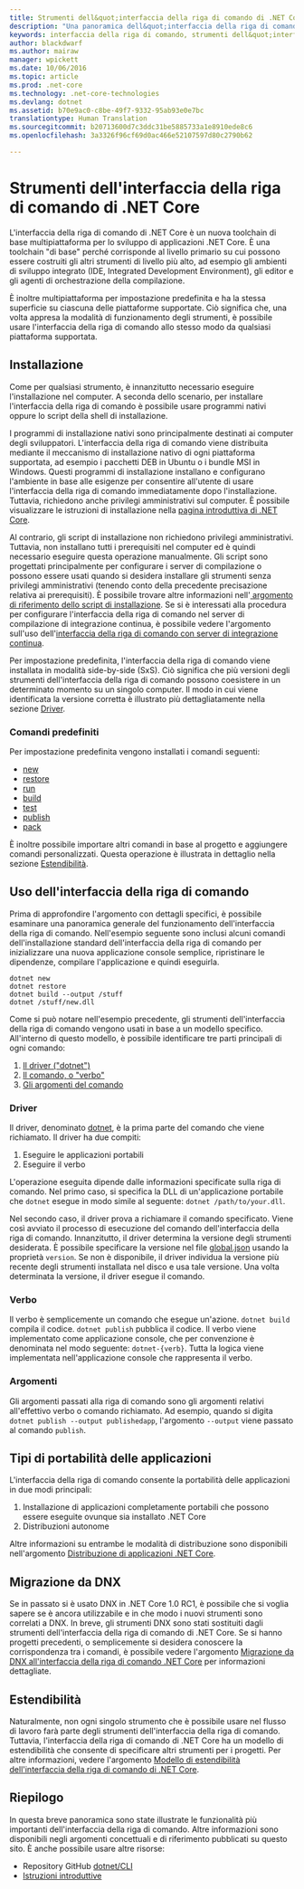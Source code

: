 ```yaml
---
title: Strumenti dell&quot;interfaccia della riga di comando di .NET Core
description: "Una panoramica dell&quot;interfaccia della riga di comando e delle relative funzionalità principali"
keywords: interfaccia della riga di comando, strumenti dell&quot;interfaccia della riga di comando, .NET, .NET Core
author: blackdwarf
ms.author: mairaw
manager: wpickett
ms.date: 10/06/2016
ms.topic: article
ms.prod: .net-core
ms.technology: .net-core-technologies
ms.devlang: dotnet
ms.assetid: b70e9ac0-c8be-49f7-9332-95ab93e0e7bc
translationtype: Human Translation
ms.sourcegitcommit: b20713600d7c3ddc31be5885733a1e8910ede8c6
ms.openlocfilehash: 3a3326f96cf69d0ac466e52107597d80c2790b62

---
```


# <a name="net-core-commandline-interface-tools"></a>Strumenti dell'interfaccia della riga di comando di .NET Core

L'interfaccia della riga di comando di .NET Core è un nuova toolchain di base multipiattaforma per lo sviluppo di applicazioni .NET Core. È una toolchain "di base" perché corrisponde al livello primario su cui possono essere costruiti gli altri strumenti di livello più alto, ad esempio gli ambienti di sviluppo integrato (IDE, Integrated Development Environment), gli editor e gli agenti di orchestrazione della compilazione. 

È inoltre multipiattaforma per impostazione predefinita e ha la stessa superficie su ciascuna delle piattaforme supportate. Ciò significa che, una volta appresa la modalità di funzionamento degli strumenti, è possibile usare l'interfaccia della riga di comando allo stesso modo da qualsiasi piattaforma supportata. 

## <a name="installation"></a>Installazione
Come per qualsiasi strumento, è innanzitutto necessario eseguire l'installazione nel computer. A seconda dello scenario, per installare l'interfaccia della riga di comando è possibile usare programmi nativi oppure lo script della shell di installazione.

I programmi di installazione nativi sono principalmente destinati ai computer degli sviluppatori. L'interfaccia della riga di comando viene distribuita mediante il meccanismo di installazione nativo di ogni piattaforma supportata, ad esempio i pacchetti DEB in Ubuntu o i bundle MSI in Windows. Questi programmi di installazione installano e configurano l'ambiente in base alle esigenze per consentire all'utente di usare l'interfaccia della riga di comando immediatamente dopo l'installazione. Tuttavia, richiedono anche privilegi amministrativi sul computer. È possibile visualizzare le istruzioni di installazione nella [pagina introduttiva di .NET Core](https://aka.ms/dotnetcoregs).

Al contrario, gli script di installazione non richiedono privilegi amministrativi. Tuttavia, non installano tutti i prerequisiti nel computer ed è quindi necessario eseguire questa operazione manualmente. Gli script sono progettati principalmente per configurare i server di compilazione o possono essere usati quando si desidera installare gli strumenti senza privilegi amministrativi (tenendo conto della precedente precisazione relativa ai prerequisiti). È possibile trovare altre informazioni nell'[ argomento di riferimento dello script di installazione](dotnet-install-script.md). Se si è interessati alla procedura per configurare l'interfaccia della riga di comando nel server di compilazione di integrazione continua, è possibile vedere l'argomento sull'uso dell'[interfaccia della riga di comando con server di integrazione continua](using-ci-with-cli.md). 

Per impostazione predefinita, l'interfaccia della riga di comando viene installata in modalità side-by-side (SxS). Ciò significa che più versioni degli strumenti dell'interfaccia della riga di comando possono coesistere in un determinato momento su un singolo computer. Il modo in cui viene identificata la versione corretta è illustrato più dettagliatamente nella sezione [Driver](#driver). 

### <a name="what-commands-come-in-the-box"></a>Comandi predefiniti
Per impostazione predefinita vengono installati i comandi seguenti:

* [new](dotnet-new.md)
* [restore](dotnet-restore.md)
* [run](dotnet-run.md)
* [build](dotnet-build.md)
* [test](dotnet-test.md)
* [publish](dotnet-publish.md)
* [pack](dotnet-pack.md)

È inoltre possibile importare altri comandi in base al progetto e aggiungere comandi personalizzati. Questa operazione è illustrata in dettaglio nella sezione [Estendibilità](#extensibility). 

## <a name="working-with-the-cli"></a>Uso dell'interfaccia della riga di comando

Prima di approfondire l'argomento con dettagli specifici, è possibile esaminare una panoramica generale del funzionamento dell'interfaccia della riga di comando. Nell'esempio seguente sono inclusi alcuni comandi dell'installazione standard dell'interfaccia della riga di comando per inizializzare una nuova applicazione console semplice, ripristinare le dipendenze, compilare l'applicazione e quindi eseguirla. 

```console
dotnet new
dotnet restore
dotnet build --output /stuff
dotnet /stuff/new.dll
```

Come si può notare nell'esempio precedente, gli strumenti dell'interfaccia della riga di comando vengono usati in base a un modello specifico. All'interno di questo modello, è possibile identificare tre parti principali di ogni comando:

1. [Il driver ("dotnet")](#driver)
2. [Il comando, o "verbo"](#the-verb)
3. [Gli argomenti del comando](#the-arguments)

### <a name="driver"></a>Driver
Il driver, denominato [dotnet](dotnet.md), è la prima parte del comando che viene richiamato. Il driver ha due compiti:

1. Eseguire le applicazioni portabili
2. Eseguire il verbo

L'operazione eseguita dipende dalle informazioni specificate sulla riga di comando. Nel primo caso, si specifica la DLL di un'applicazione portabile che `dotnet` esegue in modo simile al seguente: `dotnet /path/to/your.dll`. 

Nel secondo caso, il driver prova a richiamare il comando specificato. Viene così avviato il processo di esecuzione del comando dell'interfaccia della riga di comando. Innanzitutto, il driver determina la versione degli strumenti desiderata. È possibile specificare la versione nel file [global.json](global-json.md) usando la proprietà `version`. Se non è disponibile, il driver individua la versione più recente degli strumenti installata nel disco e usa tale versione. Una volta determinata la versione, il driver esegue il comando. 

### <a name="the-verb"></a>Verbo
Il verbo è semplicemente un comando che esegue un'azione. `dotnet build` compila il codice. `dotnet publish` pubblica il codice. Il verbo viene implementato come applicazione console, che per convenzione è denominata nel modo seguente: `dotnet-{verb}`. Tutta la logica viene implementata nell'applicazione console che rappresenta il verbo. 

### <a name="the-arguments"></a>Argomenti
Gli argomenti passati alla riga di comando sono gli argomenti relativi all'effettivo verbo o comando richiamato. Ad esempio, quando si digita `dotnet publish --output publishedapp`, l'argomento `--output` viene passato al comando `publish`. 

## <a name="types-of-application-portability"></a>Tipi di portabilità delle applicazioni
L'interfaccia della riga di comando consente la portabilità delle applicazioni in due modi principali:

1. Installazione di applicazioni completamente portabili che possono essere eseguite ovunque sia installato .NET Core
2. Distribuzioni autonome

Altre informazioni su entrambe le modalità di distribuzione sono disponibili nell'argomento [Distribuzione di applicazioni .NET Core](../deploying/index.md). 

## <a name="migration-from-dnx"></a>Migrazione da DNX
Se in passato si è usato DNX in .NET Core 1.0 RC1, è possibile che si voglia sapere se è ancora utilizzabile e in che modo i nuovi strumenti sono correlati a DNX. In breve, gli strumenti DNX sono stati sostituiti dagli strumenti dell'interfaccia della riga di comando di .NET Core. Se si hanno progetti precedenti, o semplicemente si desidera conoscere la corrispondenza tra i comandi, è possibile vedere l'argomento [Migrazione da DNX all'interfaccia della riga di comando .NET Core](../migrating-from-dnx.md) per informazioni dettagliate. 

## <a name="extensibility"></a>Estendibilità
Naturalmente, non ogni singolo strumento che è possibile usare nel flusso di lavoro farà parte degli strumenti dell'interfaccia della riga di comando. Tuttavia, l'interfaccia della riga di comando di .NET Core ha un modello di estendibilità che consente di specificare altri strumenti per i progetti. Per altre informazioni, vedere l'argomento [Modello di estendibilità dell'interfaccia della riga di comando di .NET Core](extensibility.md).

## <a name="summary"></a>Riepilogo
In questa breve panoramica sono state illustrate le funzionalità più importanti dell'interfaccia della riga di comando. Altre informazioni sono disponibili negli argomenti concettuali e di riferimento pubblicati su questo sito. È anche possibile usare altre risorse:
* Repository GitHub [dotnet/CLI](https://github.com/dotnet/cli/)
* [Istruzioni introduttive](https://aka.ms/dotnetcoregs/)



<!--HONumber=Nov16_HO1-->


